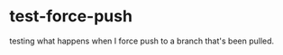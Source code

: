 test-force-push
===============

testing what happens when I force push to a branch that's been pulled.
